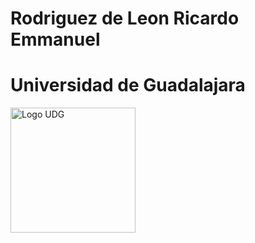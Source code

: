 # Rodriguez de Leon Ricardo Emmanuel

# Universidad de Guadalajara

<!DOCTYPE html>
<html lang="es">
<head>
  <meta charset="UTF-8">
  <meta name="viewport" content="width=device-width, initial-scale=1.0">
  <title>Logo UDG</title>
  <style>
    img {
      width: 200px;
      height: auto;
    }
  </style>
</head>
<body>
  <div>
    <img src="/Computacion-Tolerante-a-Fallas/Hilos/image.png" alt="Logo UDG" />
  </div>
</body>
</html>
